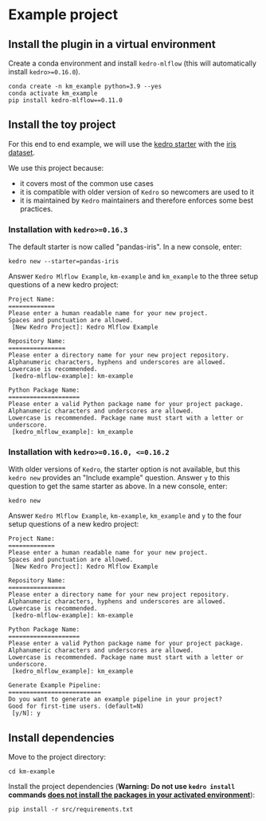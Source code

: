 # Example project

## Install the plugin in a virtual environment

Create a conda environment and install ``kedro-mlflow`` (this will automatically install ``kedro>=0.16.0``).

```console
conda create -n km_example python=3.9 --yes
conda activate km_example
pip install kedro-mlflow==0.11.0
```

## Install the toy project

For this end to end example, we will use the [kedro starter](https://kedro.readthedocs.io/en/latest/get_started/starters.html) with the [iris dataset](https://github.com/quantumblacklabs/kedro-starter-pandas-iris).

We use this project because:

- it covers most of the common use cases
- it is compatible with older version of ``Kedro`` so newcomers are used to it
- it is maintained by ``Kedro`` maintainers and therefore enforces some best practices.

### Installation with ``kedro>=0.16.3``

The default starter is now called "pandas-iris". In a new console, enter:

```console
kedro new --starter=pandas-iris
```

Answer ``Kedro Mlflow Example``, ``km-example`` and ``km_example`` to the three setup questions of a new kedro project:

```console
Project Name:
=============
Please enter a human readable name for your new project.
Spaces and punctuation are allowed.
 [New Kedro Project]: Kedro Mlflow Example

Repository Name:
================
Please enter a directory name for your new project repository.
Alphanumeric characters, hyphens and underscores are allowed.
Lowercase is recommended.
 [kedro-mlflow-example]: km-example

Python Package Name:
====================
Please enter a valid Python package name for your project package.
Alphanumeric characters and underscores are allowed.
Lowercase is recommended. Package name must start with a letter or underscore.
 [kedro_mlflow_example]: km_example
```

### Installation with ``kedro>=0.16.0, <=0.16.2``

With older versions of ``Kedro``, the starter option is not available, but this ``kedro new`` provides an "Include example" question. Answer ``y`` to this question to get the same starter as above. In a new console, enter:

```console
kedro new
```

Answer ``Kedro Mlflow Example``, ``km-example``, ``km_example`` and ``y`` to the four setup questions of a new kedro project:

```console
Project Name:
=============
Please enter a human readable name for your new project.
Spaces and punctuation are allowed.
 [New Kedro Project]: Kedro Mlflow Example

Repository Name:
================
Please enter a directory name for your new project repository.
Alphanumeric characters, hyphens and underscores are allowed.
Lowercase is recommended.
 [kedro-mlflow-example]: km-example

Python Package Name:
====================
Please enter a valid Python package name for your project package.
Alphanumeric characters and underscores are allowed.
Lowercase is recommended. Package name must start with a letter or underscore.
 [kedro_mlflow_example]: km_example

Generate Example Pipeline:
==========================
Do you want to generate an example pipeline in your project?
Good for first-time users. (default=N)
 [y/N]: y
```

## Install dependencies

Move to the project directory:

```console
cd km-example
```

Install the project dependencies (**Warning: Do not use ``kedro install`` commands [does not install the packages in your activated environment](https://github.com/quantumblacklabs/kedro/issues/589)**):

```console
pip install -r src/requirements.txt
```
